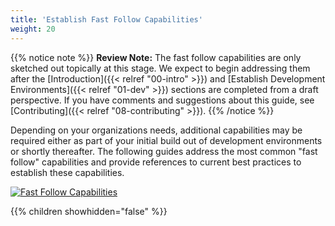 ```yaml
---
title: 'Establish Fast Follow Capabilities'
weight: 20
---
```

{{% notice note %}}
**Review Note:** The fast follow capabilities are only sketched out topically at this stage. We expect to begin addressing them after the [Introduction]({{< relref "00-intro" >}}) and [Establish Development Environments]({{< relref "01-dev" >}}) sections are completed from a draft perspective. If you have comments and suggestions about this guide, see [Contributing]({{< relref "08-contributing" >}}).
{{% /notice %}}

Depending on your organizations needs, additional capabilities may be required either as part of your initial build out of development environments or shortly thereafter. The following guides address the most common "fast follow" capabilities and provide references to current best practices to establish these capabilities.

[![Fast Follow Capabilities](/images/02-fast-follow/dev-fast-follow.png)](/images/02-fast-follow/dev-fast-follow.png)

{{% children showhidden="false" %}}